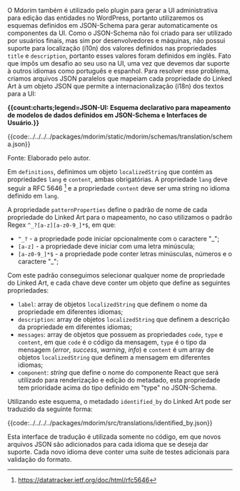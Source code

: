 O Mdorim também é utilizado pelo plugin para gerar a UI administrativa para edição das entidades no WordPress, portanto utilizaremos os esquemas definidos em JSON-Schema para gerar automaticamente os componentes da UI. Como o JSON-Schema não foi criado para ser utilizado por usuários finais, mas sim por desenvolvedores e máquinas, não possui suporte para localização (i10n) dos valores definidos nas propriedades `title` e `description`, portanto esses valores foram definidos em inglês. Fato que impôs um desafio ao seu uso na UI, uma vez que devemos dar suporte à outros idiomas como português e espanhol. Para resolver esse problema, criamos arquivos JSON paralelos que mapeiam cada propriedade do Linked Art à um objeto JSON que permite a internacionalização (i18n) dos textos para a UI:

**{{count:charts;legend=JSON-UI: Esquema declarativo para mapeamento de modelos de dados definidos em JSON-Schema e Interfaces de Usuário.}}**

{{code:../../../../packages/mdorim/static/mdorim/schemas/translation/schema.json}}

Fonte: Elaborado pelo autor.

Em `definitions`, definimos um objeto `localizedString` que contém as propriedades `lang` e `content`, ambas obrigatórias. A propriedade `lang` deve seguir a RFC 5646
[^2] e a propriedade `content` deve ser uma string no idioma definido em `lang`.

A propriedade `patternProperties` define o padrão de nome de cada propriedade do Linked Art para o mapeamento, no caso utilizamos o padrão Regex `^_?[a-z][a-z0-9_]*$`, em que:

- `^_?` - a propriedade pode iniciar opcionalmente com o caractere "\_";
- `[a-z]` - a propriedade deve iniciar com uma letra minúscula;
- `[a-z0-9_]*$` - a propriedade pode conter letras minúsculas, números e o caractere "\_";

Com este padrão conseguimos selecionar qualquer nome de propriedade do Linked Art, e cada chave deve conter um objeto que define as seguintes propriedades:

- `label`: array de objetos `localizedString` que definem o nome da propriedade em diferentes idiomas;
- `description`: array de objetos `localizedString` que definem a descrição da propriedade em diferentes idiomas;
- `messages`: array de objetos que possuem as propriedades `code`, `type` e `content`, em que `code` é o código da mensagem, `type` é o tipo da mensagem (_error_, _success_, _warning_, _info_) e `content` é um array de objetos `localizedString` que definem a mensagem em diferentes idiomas;
- `component`: _string_ que define o nome do componente React que será utilizado para renderização e edição do metadado, esta propriedade tem prioridade acima do tipo definido em "type" no JSON-Schema.

Utilizando este esquema, o metadado `identified_by` do Linked Art pode ser traduzido da seguinte forma:

{{code:../../../../packages/mdorim/src/translations/identified_by.json}}

Esta interface de tradução é utilizada somente no código, em que novos arquivos JSON são adicionados para cada idioma que se deseja dar suporte. Cada novo idioma deve conter uma suite de testes adicionais para validação do formato.

[^2]: <https://datatracker.ietf.org/doc/html/rfc5646>
